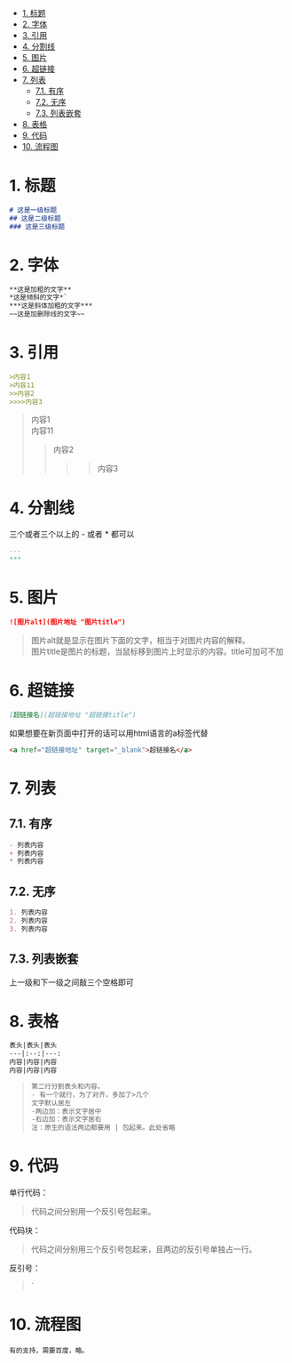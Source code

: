 <!-- TOC -->

- [1. 标题](#1-标题)
- [2. 字体](#2-字体)
- [3. 引用](#3-引用)
- [4. 分割线](#4-分割线)
- [5. 图片](#5-图片)
- [6. 超链接](#6-超链接)
- [7. 列表](#7-列表)
  - [7.1. 有序](#71-有序)
  - [7.2. 无序](#72-无序)
  - [7.3. 列表嵌套](#73-列表嵌套)
- [8. 表格](#8-表格)
- [9. 代码](#9-代码)
- [10. 流程图](#10-流程图)

<!-- /TOC -->

# 1. 标题
```markdown
# 这是一级标题
## 这是二级标题
### 这是三级标题
```
# 2. 字体
```markdown
**这是加粗的文字**
*这是倾斜的文字*`
***这是斜体加粗的文字***
~~这是加删除线的文字~~
```
# 3. 引用
```markdown
>内容1  
>内容11
>>内容2
>>>>内容3
```
>内容1  
>内容11
>>内容2
>>>>内容3

# 4. 分割线
三个或者三个以上的 - 或者 * 都可以
```markdown
---
***
```
# 5. 图片
```markdown
![图片alt](图片地址 "图片title")
```
> 图片alt就是显示在图片下面的文字，相当于对图片内容的解释。  
> 图片title是图片的标题，当鼠标移到图片上时显示的内容。title可加可不加

# 6. 超链接
```markdown
[超链接名](超链接地址 "超链接title")
```
如果想要在新页面中打开的话可以用html语言的a标签代替
```html
<a href="超链接地址" target="_blank">超链接名</a>
```

# 7. 列表
## 7.1. 有序
```markdown
- 列表内容
+ 列表内容
* 列表内容
```
## 7.2. 无序
```markdown
1. 列表内容
2. 列表内容
3. 列表内容
```
## 7.3. 列表嵌套
上一级和下一级之间敲三个空格即可

# 8. 表格
```markdown
表头|表头|表头
---|:--:|---:
内容|内容|内容
内容|内容|内容
```
>```markdown
>第二行分割表头和内容。
>- 有一个就行，为了对齐，多加了>几个
>文字默认居左
>-两边加：表示文字居中
>-右边加：表示文字居右
>注：原生的语法两边都要用 | 包起来。此处省略
>```

# 9. 代码
单行代码：
> 代码之间分别用一个反引号包起来。  

代码块：
> 代码之间分别用三个反引号包起来，且两边的反引号单独占一行。  

反引号：
> `
> 
# 10. 流程图
    有的支持，需要百度，略。

